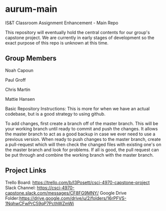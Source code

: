 # aurum-main
IS&amp;T Classroom Assignment Enhancement - Main Repo

This repository will eventually hold the central contents for our group's capstone project. We are currently in early stages of development so the exact purpose of this repo is unknown at this time.

## Group Members
Noah Capoun

Paul Groff

Chris Martin

Mattie Hansen

Basic Repository Instructions:
This is more for when we have an actual codebase, but is a good strategy to using github.

To add changes, first create a branch off of the master branch. This will be your working branch until ready to commit and push the changes. It allows the master branch to act as a good backup in case we ever need to use a previous version. When ready to push changes to the master branch, create a pull-request which will then check the changed files with existing one's on the master branch and look for problems. If all is good, the pull request can be put through and combine the working branch with the master branch. 

## Project Links
Trello Board: https://trello.com/b/I3Posett/csci-4970-capstone-project
Slack Channel: https://csci-4970-capstone.slack.com/messages/CF8FG9MNY/
Google Drive Folder:https://drive.google.com/drive/u/2/folders/16rPFVS-1NqhwCFwPrC59qP7PcthWZmWi